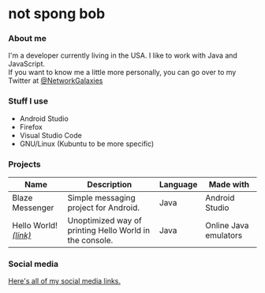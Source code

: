 # not spong bob

### About me
I'm a developer currently living in the USA. I like to work with Java and JavaScript.</br >If you want to know me a little more personally, you can go over to my Twitter at [@NetworkGalaxies](https://www.twitter.com/networkgalaxies)

### Stuff I use
* Android Studio
* Firefox
* Visual Studio Code
* GNU/Linux (Kubuntu to be more specific)

### Projects
| Name | Description | Language | Made with |
| --- | ----------- | -------- | --------- |
| Blaze Messenger | Simple messaging project for Android. | Java | Android Studio |
| Hello World! [*(link)*](https://github.com/RoblokazPlays/helloworld) | Unoptimized way of printing Hello World in the console. | Java | Online Java emulators |

### Social media
[Here's all of my social media links.](https://solo.to/notspongbob)
